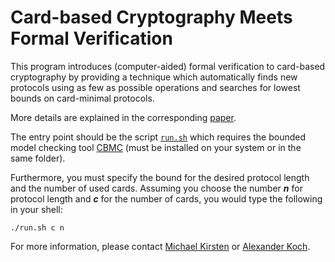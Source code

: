 # Card-based Cryptography Meets Formal Verification
This program introduces (computer-aided) formal verification to card-based cryptography by providing a technique which automatically finds new protocols using as few as possible operations and searches for lowest bounds on card-minimal protocols.

More details are explained in the corresponding [paper](https://formal.iti.kit.edu/biblio/?lang=en&key=KochSchremppKirsten2019).

The entry point should be the script [``run.sh``](run.sh) which requires the bounded model checking tool [CBMC](http://www.cprover.org/cbmc/) (must be installed on your system or in the same folder).

Furthermore, you must specify the bound for the desired protocol length and the number of used cards.
Assuming you choose the number **_n_** for protocol length and **_c_** for the number of cards, you would type the following in your shell:

```
./run.sh c n
```

For more information, please contact [Michael Kirsten](https://formal.iti.kit.edu/~kirsten/?lang=en)
or [Alexander Koch](https://crypto.iti.kit.edu/index.php?id=akoch&L=2).
